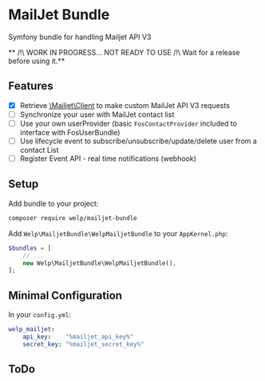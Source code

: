 # MailJet Bundle
Symfony bundle for handling Mailjet API V3

** /!\ WORK IN PROGRESS... NOT READY TO USE /!\ Wait for a release before using it.**

## Features

* [x] Retrieve [\Mailjet\Client](https://github.com/mailjet/mailjet-apiv3-php) to make custom MailJet API V3 requests
* [ ] Synchronize your user with MailJet contact list
* [ ] Use your own userProvider (basic `FosContactProvider` included to interface with FosUserBundle)
* [ ] Use lifecycle event to subscribe/unsubscribe/update/delete user from a contact List
* [ ] Register Event API - real time notifications (webhook)

## Setup

Add bundle to your project:

```bash
composer require welp/mailjet-bundle
```

Add `Welp\MailjetBundle\WelpMailjetBundle` to your `AppKernel.php`:

```php
$bundles = [
    // ...
    new Welp\MailjetBundle\WelpMailjetBundle(),
];
```

## Minimal Configuration

In your `config.yml`:

```yaml
welp_mailjet:
    api_key:    "%mailjet_api_key%"
    secret_key: "%mailjet_secret_key%"
```

## ToDo
